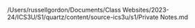 /Users/russellgordon/Documents/Class Websites/2023-24/ICS3U/S1/quartz/content/source-ics3u/s1/Private Notes.md
